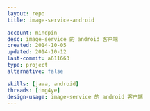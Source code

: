 ```yaml
---
layout: repo
title: image-service-android

account: mindpin
desc: image-service 的 android 客户端
created: 2014-10-05
updated: 2014-10-12
last-commit: a611663
type: project
alternative: false

skills: [java, android]
threads: [img4ye]
design-usage: image-service 的 android 客户端
---
```

